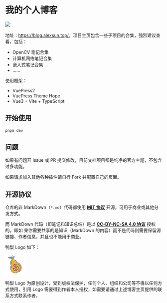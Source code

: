 # 我的个人博客

![](https://img.shields.io/github/actions/workflow/status/Sun-ZhenXing/Sun-ZhenXing.github.io/deploy-docs.yml?branch=main)

地址：<https://blog.alexsun.top/>，项目主页包含一些子项目的合集，强烈建议查看，包括：
- OpenCV 笔记合集
- 计算机网络笔记合集
- 嵌入式笔记合集
- ……

使用框架：
- VuePress2
- VuePress Theme Hope
- Vue3 + Vite + TypeScript

## 开始使用

```bash
pnpm dev
```

## 问题

如果有问题开 Issue 或 PR 提交修改，目前文档项目都是纯净的官方主题，不包含过多功能。

如果请求加入其他各种插件请自行 Fork 并配置自己的页面。

## 开源协议

仓库的非 MarkDown（`*.md`）代码都使用 [**MIT 协议**](https://mit-license.org/) 开源，可用于商业或其他分发方式。

而 MarkDown 代码（即笔记和知识总结）是以 [**CC-BY-NC-SA 4.0 协议**](https://creativecommons.org/licenses/by-nc-sa/4.0/) 授权的。即如 果你需要共享的是知识（MarkDown 的内容）而不是代码则需要保留源链接、作者信息，并且也不能用于商业。

鸭梨 Logo 如下：

<img src="https://github.com/Sun-ZhenXing/Sun-ZhenXing.github.io/raw/main/src/.vuepress/public/logo.svg" style="width: 64px" />

鸭梨 Logo 为原创设计，受到版权法保护，任何个人、组织和公司等不得以任何方式使用，引用 Logo 需要得到作者本人授权，如需要请通过上述博客主页提供的联系方式联系作者。
